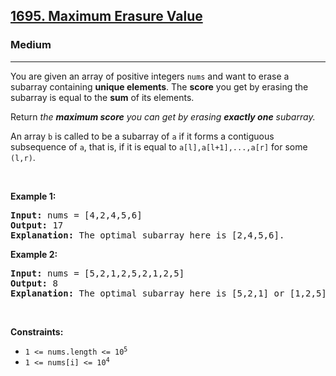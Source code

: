 <h2><a href="https://leetcode.com/problems/maximum-erasure-value/">1695. Maximum Erasure Value</a></h2><h3>Medium</h3><hr><div style="user-select: auto;"><p style="user-select: auto;">You are given an array of positive integers <code style="user-select: auto;">nums</code> and want to erase a subarray containing&nbsp;<strong style="user-select: auto;">unique elements</strong>. The <strong style="user-select: auto;">score</strong> you get by erasing the subarray is equal to the <strong style="user-select: auto;">sum</strong> of its elements.</p>

<p style="user-select: auto;">Return <em style="user-select: auto;">the <strong style="user-select: auto;">maximum score</strong> you can get by erasing <strong style="user-select: auto;">exactly one</strong> subarray.</em></p>

<p style="user-select: auto;">An array <code style="user-select: auto;">b</code> is called to be a <span class="tex-font-style-it" style="user-select: auto;">subarray</span> of <code style="user-select: auto;">a</code> if it forms a contiguous subsequence of <code style="user-select: auto;">a</code>, that is, if it is equal to <code style="user-select: auto;">a[l],a[l+1],...,a[r]</code> for some <code style="user-select: auto;">(l,r)</code>.</p>

<p style="user-select: auto;">&nbsp;</p>
<p style="user-select: auto;"><strong style="user-select: auto;">Example 1:</strong></p>

<pre style="user-select: auto;"><strong style="user-select: auto;">Input:</strong> nums = [4,2,4,5,6]
<strong style="user-select: auto;">Output:</strong> 17
<strong style="user-select: auto;">Explanation:</strong> The optimal subarray here is [2,4,5,6].
</pre>

<p style="user-select: auto;"><strong style="user-select: auto;">Example 2:</strong></p>

<pre style="user-select: auto;"><strong style="user-select: auto;">Input:</strong> nums = [5,2,1,2,5,2,1,2,5]
<strong style="user-select: auto;">Output:</strong> 8
<strong style="user-select: auto;">Explanation:</strong> The optimal subarray here is [5,2,1] or [1,2,5].
</pre>

<p style="user-select: auto;">&nbsp;</p>
<p style="user-select: auto;"><strong style="user-select: auto;">Constraints:</strong></p>

<ul style="user-select: auto;">
	<li style="user-select: auto;"><code style="user-select: auto;">1 &lt;= nums.length &lt;= 10<sup style="user-select: auto;">5</sup></code></li>
	<li style="user-select: auto;"><code style="user-select: auto;">1 &lt;= nums[i] &lt;= 10<sup style="user-select: auto;">4</sup></code></li>
</ul>
</div>